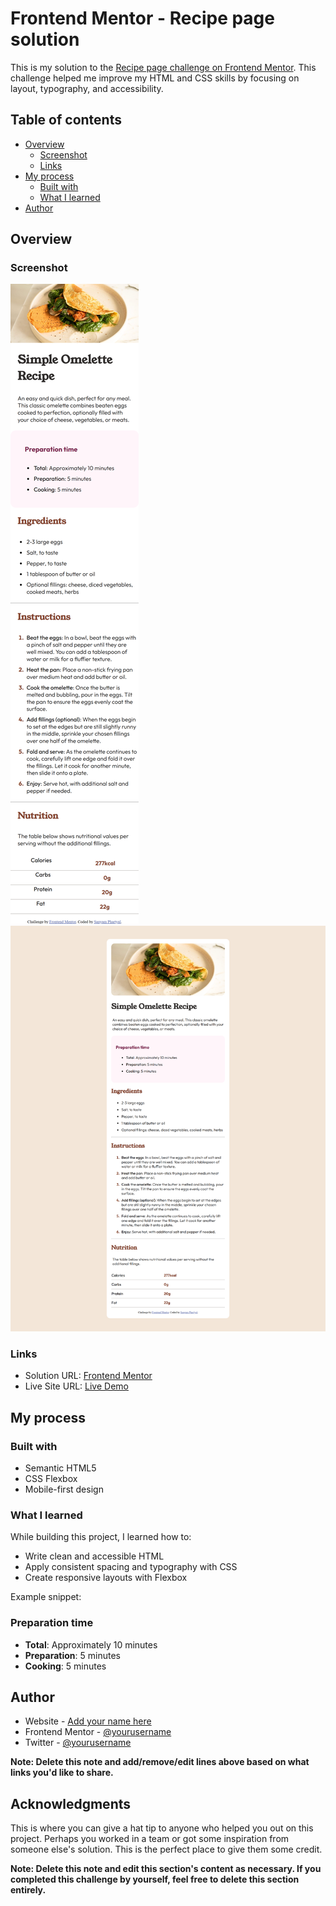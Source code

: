 # Frontend Mentor - Recipe page solution

This is my solution to the [Recipe page challenge on Frontend Mentor](https://www.frontendmentor.io/challenges/recipe-page-KiTsR8QQKm). This challenge helped me improve my HTML and CSS skills by focusing on layout, typography, and accessibility.

## Table of contents

- [Overview](#overview)
  - [Screenshot](#screenshot)
  - [Links](#links)
- [My process](#my-process)
  - [Built with](#built-with)
  - [What I learned](#what-i-learned)
- [Author](#author)

## Overview

### Screenshot

![Recipe Page Screenshot on mobile display](./assets/images/mobile_screenshot.png)
![Recipe Page Screenshot on desktop display](./assets/images/desktop_screenshot.png)

### Links

- Solution URL: [Frontend Mentor](https://www.frontendmentor.io/solutions/responsive-landing-page-using-html-and-css-tLlbfj9W_x)
- Live Site URL: [Live Demo]( https://sanyam2511.github.io/frontend-mentor-recipe-page/)

## My process

### Built with

- Semantic HTML5
- CSS Flexbox
- Mobile-first design

### What I learned

While building this project, I learned how to:
- Write clean and accessible HTML
- Apply consistent spacing and typography with CSS
- Create responsive layouts with Flexbox

Example snippet:

 <div class="prep"><h3>Preparation time</h3>
    <ul>
  <li><b>Total</b>: Approximately 10 minutes</li>
  <li><b>Preparation</b>: 5 minutes</li>
  <li><b>Cooking</b>: 5 minutes</li>
   </ul>
  </div>


## Author

- Website - [Add your name here](https://sanyam2511.github.io/portfolio/)
- Frontend Mentor - [@yourusername](https://www.frontendmentor.io/profile/yourusername)
- Twitter - [@yourusername](https://www.twitter.com/yourusername)

**Note: Delete this note and add/remove/edit lines above based on what links you'd like to share.**

## Acknowledgments

This is where you can give a hat tip to anyone who helped you out on this project. Perhaps you worked in a team or got some inspiration from someone else's solution. This is the perfect place to give them some credit.

**Note: Delete this note and edit this section's content as necessary. If you completed this challenge by yourself, feel free to delete this section entirely.**
